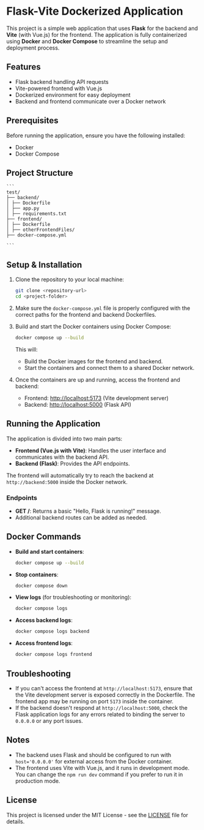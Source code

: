 # Flask-Vite Dockerized Application

This project is a simple web application that uses **Flask** for the backend and **Vite** (with Vue.js) for the frontend. The application is fully containerized using **Docker** and **Docker Compose** to streamline the setup and deployment process.

## Features

- Flask backend handling API requests
- Vite-powered frontend with Vue.js
- Dockerized environment for easy deployment
- Backend and frontend communicate over a Docker network

## Prerequisites

Before running the application, ensure you have the following installed:

- Docker
- Docker Compose

## Project Structure

    ```
    test/
    ├── backend/
    │ ├── Dockerfile
    │ ├── app.py
    │ ├── requirements.txt
    ├── frontend/
    │ ├── Dockerfile
    │ ├── otherFrontendFiles/
    ├── docker-compose.yml

    ```

## Setup & Installation

1. Clone the repository to your local machine:

   ```bash
   git clone <repository-url>
   cd <project-folder>
   ```

2. Make sure the `docker-compose.yml` file is properly configured with the correct paths for the frontend and backend Dockerfiles.

3. Build and start the Docker containers using Docker Compose:

   ```bash
   docker compose up --build
   ```

   This will:

   - Build the Docker images for the frontend and backend.
   - Start the containers and connect them to a shared Docker network.

4. Once the containers are up and running, access the frontend and backend:
   - Frontend: [http://localhost:5173](http://localhost:5173) (Vite development server)
   - Backend: [http://localhost:5000](http://localhost:5000) (Flask API)

## Running the Application

The application is divided into two main parts:

- **Frontend (Vue.js with Vite)**: Handles the user interface and communicates with the backend API.
- **Backend (Flask)**: Provides the API endpoints.

The frontend will automatically try to reach the backend at `http://backend:5000` inside the Docker network.

### Endpoints

- **GET /**: Returns a basic "Hello, Flask is running!" message.
- Additional backend routes can be added as needed.

## Docker Commands

- **Build and start containers**:

  ```bash
  docker compose up --build
  ```

- **Stop containers**:

  ```bash
  docker compose down
  ```

- **View logs** (for troubleshooting or monitoring):

  ```bash
  docker compose logs
  ```

- **Access backend logs**:

  ```bash
  docker compose logs backend
  ```

- **Access frontend logs**:
  ```bash
  docker compose logs frontend
  ```

## Troubleshooting

- If you can't access the frontend at `http://localhost:5173`, ensure that the Vite development server is exposed correctly in the Dockerfile. The frontend app may be running on port `5173` inside the container.
- If the backend doesn't respond at `http://localhost:5000`, check the Flask application logs for any errors related to binding the server to `0.0.0.0` or any port issues.

## Notes

- The backend uses Flask and should be configured to run with `host='0.0.0.0'` for external access from the Docker container.
- The frontend uses Vite with Vue.js, and it runs in development mode. You can change the `npm run dev` command if you prefer to run it in production mode.

## License

This project is licensed under the MIT License - see the [LICENSE](LICENSE) file for details.

